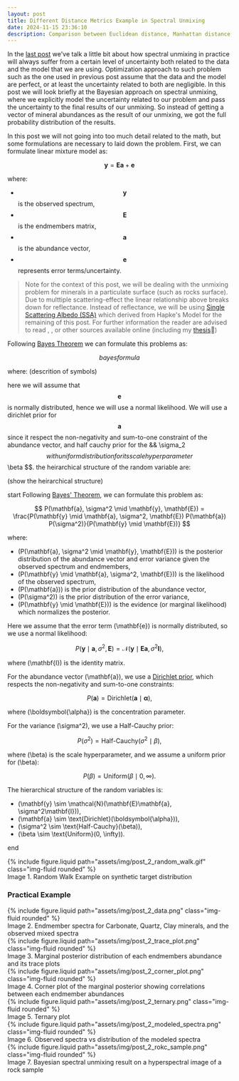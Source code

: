 ```yaml
---
layout: post
title: Different Distance Metrics Example in Spectral Unmixing
date: 2024-11-15 23:36:10
description: Comparison between Euclidean distance, Manhattan distance, and angular distance in spectral unmixing
---
```


In the [last post](https://nasirlukman.github.io/blog/2024/distance/) we've talk a little bit about how spectral unmixing in practice will always suffer from a certain level of uncertainty both related to the data and the model that we are using. Optimization approach to such problem such as the one used in previous post assume that the data and the model are perfect, or at least the uncertainty related to both are negligible. In this post we will look briefly at the Bayesian approach on spectral unmixing, where we explicitly model the uncertainty related to our problem and pass the uncertainty to the final results of our unmixing. So instead of getting a vector of mineral abundances as the result of our unmixing, we got the full probability distribution of the results. 

In this post we will not going into too much detail related to the math, but some formulations are necessary to laid down the problem. First, we can formulate linear mixture model as:

$$ \mathbf{y} = \mathbf{E} \mathbf{a} + \mathbf{e} $$

where:
- $$ \mathbf{y} $$ is the observed spectrum,
- $$ \mathbf{E} $$ is the endmembers matrix,
- $$ \mathbf{a} $$ is the abundance vector,
- $$ \mathbf{e} $$ represents error terms/uncertainty.

> Note for the context of this post, we will be dealing with the unmixing problem for minerals in a particulate surface (such as rocks surface). Due to multtiple scattering-effect the linear relationship above breaks down for reflectance. Instead of reflectance, we will be using [Single Scattering Albedo (SSA)](https://en.wikipedia.org/wiki/Single-scattering_albedo) which derived from Hapke's Model for the remaining of this post. For further information the reader are advised to read [](), [](), or other sources available online (including my [thesis](https://www.google.com/url?sa=t&source=web&rct=j&opi=89978449&url=http://essay.utwente.nl/101556/1/Lukman_MA_ITC.pdf&ved=2ahUKEwjqlY-m8faJAxUdw6ACHRUJKj0QFnoECBkQAQ&usg=AOvVaw3Tbo1LEGrTchQ7edNZoxGt)🤪)

Following [Bayes Theorem](https://en.wikipedia.org/wiki/Bayes%27_theorem) we can formulate this problems as:

$$ bayes formula $$

where:
(descrition of symbols)

here we will assume that $$ \mathbf{e} $$ is normally distributed, hence we will use a normal likelihood. We will use a dirichlet prior for $$ \mathbf{a} $$ since it respect the non-negativity and sum-to-one constraint of the abundance vector, and half cauchy prior for the  && \sigma_2 $$ with uniform distribution for its scale hyperparameter $$ \beta $$. the heirarchical structure of the random variable are:

(show the heirarchical structure)

start
Following [Bayes' Theorem](https://en.wikipedia.org/wiki/Bayes%27_theorem), we can formulate this problem as:

$$
P(\mathbf{a}, \sigma^2 \mid \mathbf{y}, \mathbf{E}) = \frac{P(\mathbf{y} \mid \mathbf{a}, \sigma^2, \mathbf{E}) P(\mathbf{a}) P(\sigma^2)}{P(\mathbf{y} \mid \mathbf{E})}
$$

where:
- \(P(\mathbf{a}, \sigma^2 \mid \mathbf{y}, \mathbf{E})\) is the posterior distribution of the abundance vector and error variance given the observed spectrum and endmembers,
- \(P(\mathbf{y} \mid \mathbf{a}, \sigma^2, \mathbf{E})\) is the likelihood of the observed spectrum,
- \(P(\mathbf{a})\) is the prior distribution of the abundance vector,
- \(P(\sigma^2)\) is the prior distribution of the error variance,
- \(P(\mathbf{y} \mid \mathbf{E})\) is the evidence (or marginal likelihood) which normalizes the posterior.

Here we assume that the error term \(\mathbf{e}\) is normally distributed, so we use a normal likelihood:

$$
P(\mathbf{y} \mid \mathbf{a}, \sigma^2, \mathbf{E}) = \mathcal{N}(\mathbf{y} \mid \mathbf{E}\mathbf{a}, \sigma^2\mathbf{I}),
$$

where \(\mathbf{I}\) is the identity matrix. 

For the abundance vector \(\mathbf{a}\), we use a [Dirichlet prior](https://en.wikipedia.org/wiki/Dirichlet_distribution), which respects the non-negativity and sum-to-one constraints:

$$
P(\mathbf{a}) = \text{Dirichlet}(\mathbf{a} \mid \boldsymbol{\alpha}),
$$

where \(\boldsymbol{\alpha}\) is the concentration parameter. 

For the variance \(\sigma^2\), we use a Half-Cauchy prior:

$$
P(\sigma^2) = \text{Half-Cauchy}(\sigma^2 \mid \beta),
$$

where \(\beta\) is the scale hyperparameter, and we assume a uniform prior for \(\beta\):

$$
P(\beta) = \text{Uniform}(\beta \mid 0, \infty).
$$

The hierarchical structure of the random variables is:

- \(\mathbf{y} \sim \mathcal{N}(\mathbf{E}\mathbf{a}, \sigma^2\mathbf{I})\),
- \(\mathbf{a} \sim \text{Dirichlet}(\boldsymbol{\alpha})\),
- \(\sigma^2 \sim \text{Half-Cauchy}(\beta)\),
- \(\beta \sim \text{Uniform}(0, \infty)\).

end



<div class="row mt-3">
    <div class="col-sm mt-3 mt-md-0">
        {% include figure.liquid path="assets/img/post_2_random_walk.gif" class="img-fluid rounded" %}
    </div>
</div>
<div class="caption">
    Image 1. Random Walk Example on synthetic target distribution
</div>

### Practical Example

<div class="row mt-3">
    <div class="col-sm mt-3 mt-md-0">
        {% include figure.liquid path="assets/img/post_2_data.png" class="img-fluid rounded" %}
    </div>
</div>
<div class="caption">
    Image 2. Endmember spectra for Carbonate, Quartz, Clay minerals, and the observed mixed spectra
</div>


<div class="row mt-3">
    <div class="col-sm mt-3 mt-md-0">
        {% include figure.liquid path="assets/img/post_2_trace_plot.png" class="img-fluid rounded" %}
    </div>
</div>
<div class="caption">
    Image 3. Marginal posterior distribution of each endmembers abundance and its trace plots
</div>

<div class="row mt-3">
    <div class="col-sm mt-3 mt-md-0">
        {% include figure.liquid path="assets/img/post_2_corner_plot.png" class="img-fluid rounded" %}
    </div>
</div>
<div class="caption">
    Image 4. Corner plot of the marginal posterior showing correlations between each endmember abundances
</div>

<div class="row mt-3">
    <div class="col-sm mt-3 mt-md-0">
        {% include figure.liquid path="assets/img/post_2_ternary.png" class="img-fluid rounded" %}
    </div>
</div>
<div class="caption">
    Image 5. Ternary plot 
</div>

<div class="row mt-3">
    <div class="col-sm mt-3 mt-md-0">
        {% include figure.liquid path="assets/img/post_2_modeled_spectra.png" class="img-fluid rounded" %}
    </div>
</div>
<div class="caption">
    Image 6. Observed spectra vs distribution of the modeled spectra 
</div>

<div class="row mt-3">
    <div class="col-sm mt-3 mt-md-0">
        {% include figure.liquid path="assets/img/post_2_rokc_sample.png" class="img-fluid rounded" %}
    </div>
</div>
<div class="caption">
    Image 7. Bayesian spectral unmixing result on a hyperspectral image of a rock sample
</div>